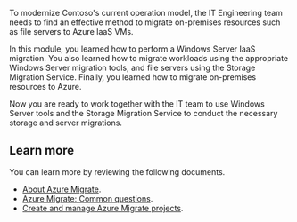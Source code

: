 To modernize Contoso's current operation model, the IT Engineering team needs to find an effective method to migrate on-premises resources such as file servers to Azure IaaS VMs.

In this module, you learned how to perform a Windows Server IaaS migration. You also learned how to migrate workloads using the appropriate Windows Server migration tools, and file servers using the Storage Migration Service. Finally, you learned how to migrate on-premises resources to Azure.

Now you are ready to work together with the IT team to use Windows Server tools and the Storage Migration Service to conduct the necessary storage and server migrations.

## Learn more

You can learn more by reviewing the following documents.

- [About Azure Migrate](https://aka.ms/migrate-services-overview?azure-portal=true).
- [Azure Migrate: Common questions](https://aka.ms/resources-faq?azure-portal=true).
- [Create and manage Azure Migrate projects](https://aka.ms/create-manage-projects?azure-portal=true).
